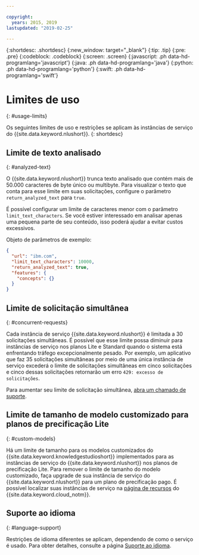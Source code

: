 ```yaml
---

copyright:
  years: 2015, 2019
lastupdated: "2019-02-25"

---
```


{:shortdesc: .shortdesc}
{:new_window: target="_blank"}
{:tip: .tip}
{:pre: .pre}
{:codeblock: .codeblock}
{:screen: .screen}
{:javascript: .ph data-hd-programlang='javascript'}
{:java: .ph data-hd-programlang='java'}
{:python: .ph data-hd-programlang='python'}
{:swift: .ph data-hd-programlang='swift'}

# Limites de uso
{: #usage-limits}

Os seguintes limites de uso e restrições se aplicam às instâncias de serviço do {{site.data.keyword.nlushort}}.
{: shortdesc}

## Limite de texto analisado
{: #analyzed-text}

O {{site.data.keyword.nlushort}} trunca texto analisado que contém mais de 50.000 caracteres de byte único ou multibyte. Para visualizar o texto que conta para esse limite em suas solicitações, configure o parâmetro
`return_analyzed_text` para `true`.

É possível configurar um limite de caracteres menor com o parâmetro `limit_text_characters`. Se você estiver
interessado em analisar apenas uma pequena parte de seu conteúdo, isso poderá ajudar a evitar custos excessivos.

Objeto de parâmetros de exemplo:
```json
{
  "url": "ibm.com",
  "limit_text_characters": 10000,
  "return_analyzed_text": true,
  "features": {
    "concepts": {}
  }
}
```

## Limite de solicitação simultânea
{: #concurrent-requests}

Cada instância de serviço {{site.data.keyword.nlushort}} é limitada a 30 solicitações simultâneas. É possível que esse
limite possa diminuir para instâncias de serviço nos planos Lite e Standard quando o sistema está enfrentando tráfego
excepcionalmente pesado. Por exemplo, um aplicativo que faz 35 solicitações simultâneas por meio de uma única instância de serviço
excederá o limite de solicitações simultâneas em cinco solicitações e cinco dessas solicitações retornarão um erro `429:
excesso de solicitações`.

Para aumentar seu limite de solicitação simultânea, [abra um chamado de
suporte](https://ibm.biz/ibmcloudsupport).

## Limite de tamanho de modelo customizado para planos de precificação Lite
{: #custom-models}

Há um limite de tamanho para os modelos customizados do {{site.data.keyword.knowledgestudioshort}} implementados para as instâncias de serviço do {{site.data.keyword.nlushort}} nos planos de precificação Lite. Para remover o limite de tamanho do modelo customizado, faça upgrade de sua instância de serviço do {{site.data.keyword.nlushort}} para um plano de precificação pago. É possível localizar suas instâncias de serviço na [página de recursos](https://{DomainName}/resources) do {{site.data.keyword.cloud_notm}}.

## Suporte ao idioma
{: #language-support}

Restrições de idioma diferentes se aplicam, dependendo de como o serviço é usado. Para obter detalhes, consulte a página
[Suporte ao idioma](/docs/services/natural-language-understanding?topic=natural-language-understanding-language-support).


